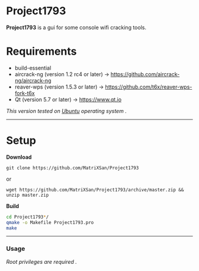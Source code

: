 # Project1793
**Project1793** is a gui for some console wifi cracking tools.

# Requirements


* build-essential 
* aircrack-ng (version 1.2 rc4 or later) -> <https://github.com/aircrack-ng/aircrack-ng>
* reaver-wps (version 1.5.3 or later) -> <https://github.com/t6x/reaver-wps-fork-t6x>
*  Qt (version 5.7 or later) -> <https://www.qt.io>

_This version tested on [Ubuntu](https://www.kali.org/) operating system ._
- - -

# Setup

**Download**

`git clone https://github.com/MatriXSan/Project1793`

or

`wget https://github.com/MatriXSan/Project1793/archive/master.zip && unzip master.zip`

**Build**

```bash
cd Project1793*/
qmake -o Makefile Project1793.pro
make
```
- - -

### Usage
_Root privileges are required ._
